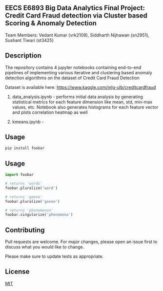 ## EECS E6893 Big Data Analytics Final Project: Credit Card Fraud detection via Cluster based Scoring & Anomaly Detection

Team Members: Vedant Kumar (vrk2109), Siddharth Nijhawan (sn2951), Sushant Tiwari (st3425)

## Description

The repository contains 4 jupyter notebooks containing end-to-end pipelines of implementing various iterative and clustering based anomaly detection algorithms on the dataset of Credit Card Fraud Detection 

Dataset is available here: https://www.kaggle.com/mlg-ulb/creditcardfraud

1. data_analysis.ipynb - performs initial data analysis by generating statistical metrics for each feature dimension like mean, std, min-max values, etc. Notebook also generates histograms for each feature vector and plots correlation heatmap as well

2. kmeans.ipynb - 

## Usage



```bash
pip install foobar
```

## Usage

```python
import foobar

# returns 'words'
foobar.pluralize('word')

# returns 'geese'
foobar.pluralize('goose')

# returns 'phenomenon'
foobar.singularize('phenomena')
```

## Contributing
Pull requests are welcome. For major changes, please open an issue first to discuss what you would like to change.

Please make sure to update tests as appropriate.

## License
[MIT](https://choosealicense.com/licenses/mit/)
